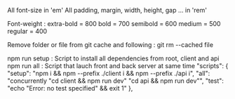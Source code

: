 All font-size in 'em'
All padding, margin, width, height, gap ... in 'rem'

Font-weight :
extra-bold = 800
bold = 700
semibold = 600
medium = 500
regular = 400

Remove folder or file from git cache and following : git rm --cached file

npm run setup : Script to install all dependencies from root, client and api
npm run all : Script that lauch front and back server at same time
"scripts": {
    "setup": "npm i && npm --prefix ./client i && npm --prefix ./api i",
    "all": "concurrently \"cd client && npm run dev\" \"cd api && npm run dev\"",
    "test": "echo \"Error: no test specified\" && exit 1"
},